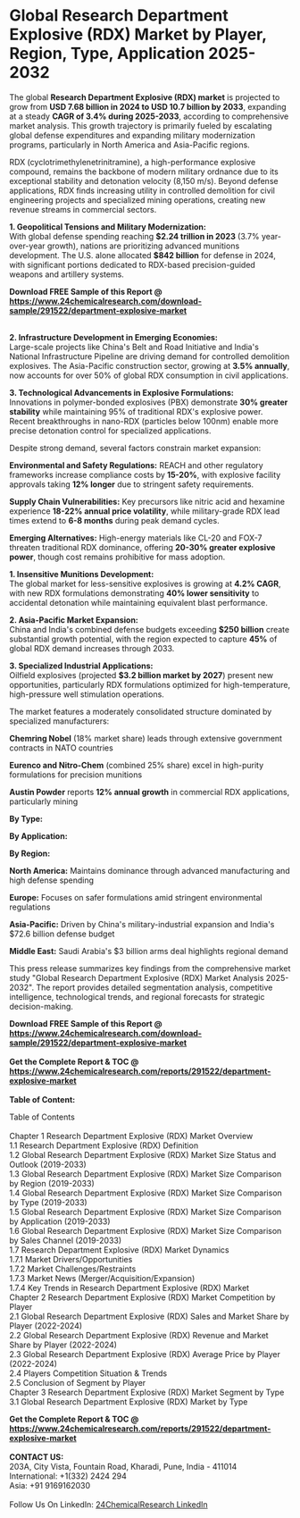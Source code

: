<h1>Global Research Department Explosive (RDX) Market by Player, Region, Type, Application  2025-2032</h1><p>The global <strong>Research Department Explosive (RDX) market</strong> is projected to grow from <strong>USD 7.68 billion in 2024 to USD 10.7 billion by 2033</strong>, expanding at a steady <strong>CAGR of 3.4% during 2025-2033</strong>, according to comprehensive market analysis. This growth trajectory is primarily fueled by escalating global defense expenditures and expanding military modernization programs, particularly in North America and Asia-Pacific regions.</p><p>RDX (cyclotrimethylenetrinitramine), a high-performance explosive compound, remains the backbone of modern military ordnance due to its exceptional stability and detonation velocity (8,150 m/s). Beyond defense applications, RDX finds increasing utility in controlled demolition for civil engineering projects and specialized mining operations, creating new revenue streams in commercial sectors.</p><p><strong>1. Geopolitical Tensions and Military Modernization:</strong><br>
With global defense spending reaching <strong>$2.24 trillion in 2023</strong> (3.7% year-over-year growth), nations are prioritizing advanced munitions development. The U.S. alone allocated <strong>$842 billion</strong> for defense in 2024, with significant portions dedicated to RDX-based precision-guided weapons and artillery systems.</p><div><b>Download FREE Sample of this Report @ 
            <a href="https://www.24chemicalresearch.com/download-sample/291522/department-explosive-market">
            https://www.24chemicalresearch.com/download-sample/291522/department-explosive-market</a></b></div><br><p><strong>2. Infrastructure Development in Emerging Economies:</strong><br>
Large-scale projects like China's Belt and Road Initiative and India's National Infrastructure Pipeline are driving demand for controlled demolition explosives. The Asia-Pacific construction sector, growing at <strong>3.5% annually</strong>, now accounts for over 50% of global RDX consumption in civil applications.</p><p><strong>3. Technological Advancements in Explosive Formulations:</strong><br>
Innovations in polymer-bonded explosives (PBX) demonstrate <strong>30% greater stability</strong> while maintaining 95% of traditional RDX's explosive power. Recent breakthroughs in nano-RDX (particles below 100nm) enable more precise detonation control for specialized applications.</p><p>Despite strong demand, several factors constrain market expansion:</p><p><strong>Environmental and Safety Regulations:</strong> REACH and other regulatory frameworks increase compliance costs by <strong>15-20%</strong>, with explosive facility approvals taking <strong>12% longer</strong> due to stringent safety requirements.</p><p><strong>Supply Chain Vulnerabilities:</strong> Key precursors like nitric acid and hexamine experience <strong>18-22% annual price volatility</strong>, while military-grade RDX lead times extend to <strong>6-8 months</strong> during peak demand cycles.</p><p><strong>Emerging Alternatives:</strong> High-energy materials like CL-20 and FOX-7 threaten traditional RDX dominance, offering <strong>20-30% greater explosive power</strong>, though cost remains prohibitive for mass adoption.</p><p><strong>1. Insensitive Munitions Development:</strong><br>
The global market for less-sensitive explosives is growing at <strong>4.2% CAGR</strong>, with new RDX formulations demonstrating <strong>40% lower sensitivity</strong> to accidental detonation while maintaining equivalent blast performance.</p><p><strong>2. Asia-Pacific Market Expansion:</strong><br>
China and India's combined defense budgets exceeding <strong>$250 billion</strong> create substantial growth potential, with the region expected to capture <strong>45%</strong> of global RDX demand increases through 2033.</p><p><strong>3. Specialized Industrial Applications:</strong><br>
Oilfield explosives (projected <strong>$3.2 billion market by 2027</strong>) present new opportunities, particularly RDX formulations optimized for high-temperature, high-pressure well stimulation operations.</p><p>The market features a moderately consolidated structure dominated by specialized manufacturers:</p><p><strong>Chemring Nobel</strong> (18% market share) leads through extensive government contracts in NATO countries</p><p><strong>Eurenco and Nitro-Chem</strong> (combined 25% share) excel in high-purity formulations for precision munitions</p><p><strong>Austin Powder</strong> reports <strong>12% annual growth</strong> in commercial RDX applications, particularly mining</p><p><strong>By Type:</strong></p><p><strong>By Application:</strong></p><p><strong>By Region:</strong></p><p><strong>North America:</strong> Maintains dominance through advanced manufacturing and high defense spending</p><p><strong>Europe:</strong> Focuses on safer formulations amid stringent environmental regulations</p><p><strong>Asia-Pacific:</strong> Driven by China's military-industrial expansion and India's $72.6 billion defense budget</p><p><strong>Middle East:</strong> Saudi Arabia's $3 billion arms deal highlights regional demand</p><p>This press release summarizes key findings from the comprehensive market study "Global Research Department Explosive (RDX) Market Analysis 2025-2032". The report provides detailed segmentation analysis, competitive intelligence, technological trends, and regional forecasts for strategic decision-making.</p><div><b>Download FREE Sample of this Report @ 
            <a href="https://www.24chemicalresearch.com/download-sample/291522/department-explosive-market">
            https://www.24chemicalresearch.com/download-sample/291522/department-explosive-market</a></b></div><br><div><b>Get the Complete Report & TOC @ 
            <a href="https://www.24chemicalresearch.com/reports/291522/department-explosive-market">
            https://www.24chemicalresearch.com/reports/291522/department-explosive-market</a></b></div><br>
            <b>Table of Content:</b><p>Table of Contents<br />
<br />
Chapter 1 Research Department Explosive (RDX) Market Overview<br />
    1.1 Research Department Explosive (RDX) Definition<br />
    1.2 Global Research Department Explosive (RDX) Market Size Status and Outlook (2019-2033)<br />
    1.3 Global Research Department Explosive (RDX) Market Size Comparison by Region (2019-2033)<br />
    1.4 Global Research Department Explosive (RDX) Market Size Comparison by Type (2019-2033)<br />
    1.5 Global Research Department Explosive (RDX) Market Size Comparison by Application (2019-2033)<br />
    1.6 Global Research Department Explosive (RDX) Market Size Comparison by Sales Channel (2019-2033)<br />
    1.7 Research Department Explosive (RDX) Market Dynamics<br />
        1.7.1 Market Drivers/Opportunities<br />
        1.7.2 Market Challenges/Restraints<br />
        1.7.3 Market News (Merger/Acquisition/Expansion)<br />
        1.7.4 Key Trends in Research Department Explosive (RDX) Market<br />
Chapter 2 Research Department Explosive (RDX) Market Competition by Player<br />
    2.1 Global Research Department Explosive (RDX) Sales and Market Share by Player (2022-2024)<br />
    2.2 Global Research Department Explosive (RDX) Revenue and Market Share by Player (2022-2024)<br />
    2.3 Global Research Department Explosive (RDX) Average Price by Player (2022-2024)<br />
    2.4 Players Competition Situation & Trends<br />
    2.5 Conclusion of Segment by Player<br />
Chapter 3 Research Department Explosive (RDX) Market Segment by Type<br />
    3.1 Global Research Department Explosive (RDX) Market by Type<br />
  </p><div><b>Get the Complete Report & TOC @ 
            <a href="https://www.24chemicalresearch.com/reports/291522/department-explosive-market">
            https://www.24chemicalresearch.com/reports/291522/department-explosive-market</a></b></div><br><b>CONTACT US:</b><br>
            203A, City Vista, Fountain Road, Kharadi, Pune, India - 411014<br>
            International: +1(332) 2424 294<br>
            Asia: +91 9169162030 <br><br>
            Follow Us On LinkedIn: <a href="https://www.linkedin.com/company/24chemicalresearch/">24ChemicalResearch LinkedIn</a>